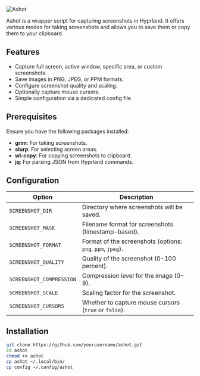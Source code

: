 ![Ashot](./ashot.png)

Ashot is a wrapper script for capturing screenshots in Hyprland.
It offers various modes for taking screenshots and allows you to save them or copy them to your clipboard.

## Features

- Capture full screen, active window, specific area, or custom screenshots.
- Save images in PNG, JPEG, or PPM formats.
- Configure screenshot quality and scaling.
- Optionally capture mouse cursors.
- Simple configuration via a dedicated config file.

## Prerequisites

Ensure you have the following packages installed:

- **grim**: For taking screenshots.
- **slurp**: For selecting screen areas.
- **wl-copy**: For copying screenshots to clipboard.
- **jq**: For parsing JSON from Hyprland commands.

## Configuration

| Option                    | Description                                                 |
|----------------------------|------------------------------------------------------------|
| `SCREENSHOT_DIR`           | Directory where screenshots will be saved.                 |
| `SCREENSHOT_MASK`          | Filename format for screenshots (timestamp-based).         |
| `SCREENSHOT_FORMAT`        | Format of the screenshots (options: `png`, `ppm`, `jpeg`). |
| `SCREENSHOT_QUALITY`       | Quality of the screenshot (0-100 percent).                 |
| `SCREENSHOT_COMPRESSION`   | Compression level for the image (0-9).                     |
| `SCREENSHOT_SCALE`         | Scaling factor for the screenshot.                         |
| `SCREENSHOT_CURSORS`       | Whether to capture mouse cursors (`true` or `false`).      |

## Installation

```sh
git clone https://github.com/yourusername/ashot.git
cd ashot
chmod +x ashot
cp ashot ~/.local/bin/
cp config ~/.config/ashot
```



